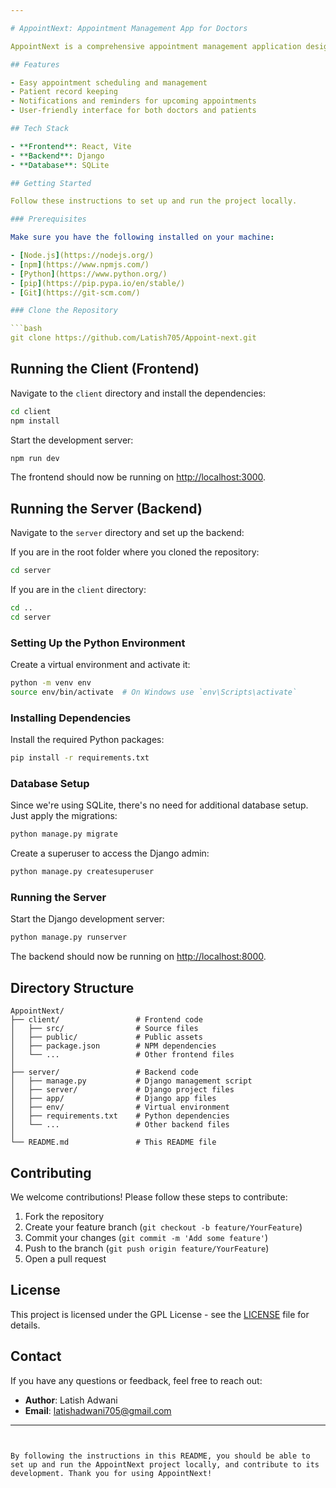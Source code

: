 ```yaml
---

# AppointNext: Appointment Management App for Doctors

AppointNext is a comprehensive appointment management application designed specifically for doctors to streamline their appointment scheduling and patient management. This application focuses on improving lifestyle by reducing the hassle of managing appointments manually.

## Features

- Easy appointment scheduling and management
- Patient record keeping
- Notifications and reminders for upcoming appointments
- User-friendly interface for both doctors and patients

## Tech Stack

- **Frontend**: React, Vite
- **Backend**: Django
- **Database**: SQLite

## Getting Started

Follow these instructions to set up and run the project locally.

### Prerequisites

Make sure you have the following installed on your machine:

- [Node.js](https://nodejs.org/)
- [npm](https://www.npmjs.com/)
- [Python](https://www.python.org/)
- [pip](https://pip.pypa.io/en/stable/)
- [Git](https://git-scm.com/)

### Clone the Repository

```bash
git clone https://github.com/Latish705/Appoint-next.git
```

## Running the Client (Frontend)

Navigate to the `client` directory and install the dependencies:

```bash
cd client
npm install
```

Start the development server:

```bash
npm run dev
```

The frontend should now be running on [http://localhost:3000](http://localhost:3000).

## Running the Server (Backend)

Navigate to the `server` directory and set up the backend:

If you are in the root folder where you cloned the repository:

```bash
cd server
```

If you are in the `client` directory:

```bash
cd ..
cd server
```

### Setting Up the Python Environment

Create a virtual environment and activate it:

```bash
python -m venv env
source env/bin/activate  # On Windows use `env\Scripts\activate`
```

### Installing Dependencies

Install the required Python packages:

```bash
pip install -r requirements.txt
```

### Database Setup

Since we're using SQLite, there's no need for additional database setup. Just apply the migrations:

```bash
python manage.py migrate
```

Create a superuser to access the Django admin:

```bash
python manage.py createsuperuser
```

### Running the Server

Start the Django development server:

```bash
python manage.py runserver
```

The backend should now be running on [http://localhost:8000](http://localhost:8000).

## Directory Structure

```
AppointNext/
├── client/                 # Frontend code
│   ├── src/                # Source files
│   ├── public/             # Public assets
│   ├── package.json        # NPM dependencies
│   └── ...                 # Other frontend files
│
├── server/                 # Backend code
│   ├── manage.py           # Django management script
│   ├── server/             # Django project files
│   ├── app/                # Django app files
│   ├── env/                # Virtual environment
│   ├── requirements.txt    # Python dependencies
│   └── ...                 # Other backend files
│
└── README.md               # This README file
```

## Contributing

We welcome contributions! Please follow these steps to contribute:

1. Fork the repository
2. Create your feature branch (`git checkout -b feature/YourFeature`)
3. Commit your changes (`git commit -m 'Add some feature'`)
4. Push to the branch (`git push origin feature/YourFeature`)
5. Open a pull request

## License

This project is licensed under the GPL License - see the [LICENSE](LICENSE) file for details.

## Contact

If you have any questions or feedback, feel free to reach out:

- **Author**: Latish Adwani
- **Email**: [latishadwani705@gmail.com](mailto:latishadwani705@gmail.com)

---
```


By following the instructions in this README, you should be able to set up and run the AppointNext project locally, and contribute to its development. Thank you for using AppointNext!

